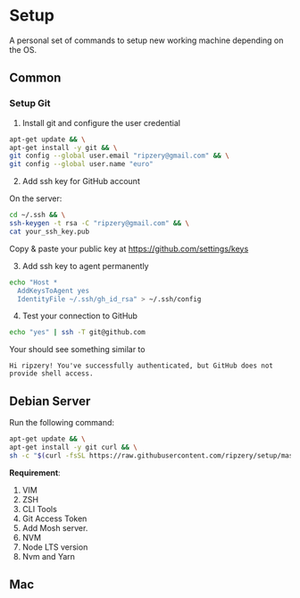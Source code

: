 # Setup

A personal set of commands to setup new working machine depending on the OS.

## Common

### Setup Git

1. Install git and configure the user credential

```bash
apt-get update && \
apt-get install -y git && \
git config --global user.email "ripzery@gmail.com" && \
git config --global user.name "euro"
```

2. Add ssh key for GitHub account

On the server:

```bash
cd ~/.ssh && \
ssh-keygen -t rsa -C "ripzery@gmail.com" && \
cat your_ssh_key.pub
```
Copy & paste your public key at https://github.com/settings/keys

3. Add ssh key to agent permanently

```bash
echo "Host *
  AddKeysToAgent yes
  IdentityFile ~/.ssh/gh_id_rsa" > ~/.ssh/config
```

4. Test your connection to GitHub

```bash
echo "yes" | ssh -T git@github.com
```

Your should see something similar to

```
Hi ripzery! You've successfully authenticated, but GitHub does not provide shell access.
```

## Debian Server

Run the following command:

```bash
apt-get update && \
apt-get install -y git curl && \
sh -c "$(curl -fsSL https://raw.githubusercontent.com/ripzery/setup/master/debian/setup.sh)"
```

**Requirement**:

1. VIM
2. ZSH
3. CLI Tools
4. Git Access Token
5. Add Mosh server. 
6. NVM
7. Node LTS version
8. Nvm and Yarn

## Mac


